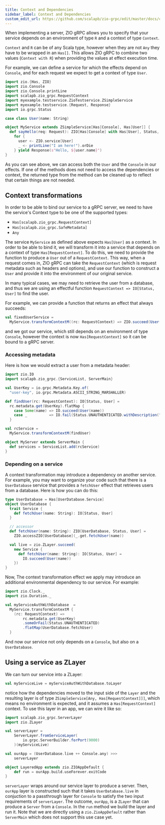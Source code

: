 ```yaml
---
title: Context and Dependencies
sidebar_label: Context and Dependencies
custom_edit_url: https://github.com/scalapb/zio-grpc/edit/master/docs/context.md
---
```


When implementing a server, ZIO gRPC allows you to specify that your service
depends on an environment of type `R` and a context of type `Context`.

`Context` and `R` can be of any Scala type, however when they are not `Any` they have to be wrapped in an `Has[]`. This allows ZIO gRPC to combine two values (`Context with R`) when providing the values at effect execution time.

For example, we can define a service for which the effects depend on `Console`, and for each request we expect to get a context of type `User`.

```scala mdoc
import zio.{Has, ZIO}
import zio.Console
import zio.Console.printLine
import scalapb.zio_grpc.RequestContext
import myexample.testservice.ZioTestservice.ZSimpleService
import myexample.testservice.{Request, Response}
import io.grpc.Status

case class User(name: String)

object MyService extends ZSimpleService[Has[Console], Has[User]] {
  def sayHello(req: Request): ZIO[Has[Console] with Has[User], Status, Response] =
    for {
      user <- ZIO.service[User]
      _ <- printLine("I am here!").orDie
    } yield Response(s"Hello, ${user.name}")
}
```

As you can see above, we can access both the `User` and the `Console` in our effects. If one of the methods does not need to access the dependencies or context, the returned type from the method can be cleaned up to reflect that certain things are not needed.

## Context transformations

In order to be able to bind our service to a gRPC server, we need to have the
service's Context type to be one of the supported types:
* `Has[scalapb.zio_grpc.RequestContext]`
* `Has[scalapb.zio_grpc.SafeMetadata]`
* `Any`

The service `MyService` as defined above expects `Has[User]` as a context. In order to be able to bind it, we will transform it into a service that depends on a context of type `Has[RequestContext]`. To do this, we need to provide the function to produce a `User` out of a `RequestContext`. This way, when a request comes in, ZIO gRPC can take the `RequestContext` (which is request metadata such as headers and options), and use our function to construct a `User` and provide it into the environment of our original service.

In many typical cases, we may need to retrieve the user from a database, and thus we are using an effectful function `RequestContext => IO[Status, User]` to find the user.

For example, we can provide a function that returns an effect that always succeeds:

```scala mdoc
val fixedUserService =
  MyService.transformContextM((rc: RequestContext) => ZIO.succeed(User("foo")))
```

and we got our service, which still depends on an environment of type `Console`, however the context is now `Has[RequestContext]` so it can be bound to a gRPC server.

### Accessing metadata

Here is how we would extract a user from a metadata header:
```scala mdoc
import zio.IO
import scalapb.zio_grpc.{ServiceList, ServerMain}

val UserKey = io.grpc.Metadata.Key.of(
  "user-key", io.grpc.Metadata.ASCII_STRING_MARSHALLER)

def findUser(rc: RequestContext): IO[Status, User] =
  rc.metadata.get(UserKey).flatMap {
    case Some(name) => IO.succeed(User(name))
    case _          => IO.fail(Status.UNAUTHENTICATED.withDescription("No access!"))
  }

val rcService =
  MyService.transformContextM(findUser)

object MyServer extends ServerMain {
  def services = ServiceList.add(rcService)
}
```

### Depending on a service

A context transformation may introduce a dependency on another service. For example, you
may want to organize your code such that there is a `UserDatabase` service that provides
a `fetchUser` effect that retrieves users from a database. Here is how you can do this:

```scala mdoc
type UserDatabase = Has[UserDatabase.Service]
object UserDatabase {
  trait Service {
    def fetchUser(name: String): IO[Status, User]
  }

  // accessor
  def fetchUser(name: String): ZIO[UserDatabase, Status, User] =
    ZIO.accessZIO[UserDatabase](_.get.fetchUser(name))

  val live = zio.ZLayer.succeed(
    new Service {
      def fetchUser(name: String): IO[Status, User] =
        IO.succeed(User(name))
    })
}
```

Now,
The context transformation effect we apply may introduce an additional environmental dependency to our service. For example:
```scala mdoc
import zio.Clock._
import zio.Duration._

val myServiceAuthWithDatabase  =
  MyService.transformContextM {
    (rc: RequestContext) =>
        rc.metadata.get(UserKey)
        .someOrFail(Status.UNAUTHENTICATED)
        .flatMap(UserDatabase.fetchUser)
  }
```

And now our service not only depends on a `Console`, but also on a `UserDatabase`.

## Using a service as ZLayer
We can turn our service into a ZLayer:

```scala mdoc
val myServiceLive = myServiceAuthWithDatabase.toLayer
```

notice how the dependencies moved to the input side of the `Layer` and the resulting layer is of
type `ZSimpleService[Any, Has[RequestContext]]]`, which means no environment is expected, and it assumes
a `Has[RequestContext]` context. To use this layer in an app, we can wire it like so:

```scala mdoc
import scalapb.zio_grpc.ServerLayer
import zio.ZLayer

val serverLayer =
    ServerLayer.fromServiceLayer(
        io.grpc.ServerBuilder.forPort(9000)
    )(myServiceLive)

val ourApp = (UserDatabase.live ++ Console.any) >>>
    serverLayer

object LayeredApp extends zio.ZIOAppDefault {
    def run = ourApp.build.useForever.exitCode
}
```

`serverLayer` wraps around our service layer to produce a server. Then, `ourApp` layer is constructed such that it takes `UserDatabase.live` in conjuction to a passthrough layer for `Console` to satisfy the two input requirements of `serverLayer`. The outcome, `ourApp`, is a `ZLayer` that can produce a `Server` from a `Console`. In the `run` method we build the layer and run it. Note that we are directly using a `zio.ZioAppDefault` rather than `ServerMain` which does
not support this use case yet.
